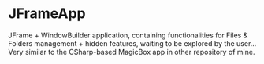 # JFrameApp
JFrame + WindowBuilder application, containing functionalities for Files & Folders management + hidden features, waiting to be explored by the user... Very similar to the CSharp-based MagicBox app in other repository of mine.

